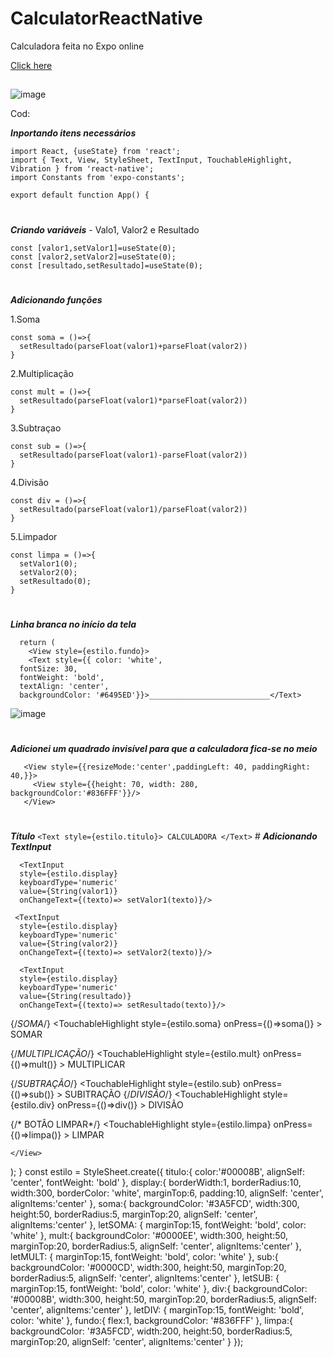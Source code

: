 # CalculatorReactNative
 Calculadora feita no Expo online

[Click here](https://snack.expo.dev/@patriciaban/a7b665)
##
![image](https://user-images.githubusercontent.com/92181116/138018479-545ea6ce-cd5d-4470-9ea4-534fc346f672.png)


Cod:

__*Inportando itens necessários*__
```
import React, {useState} from 'react';
import { Text, View, StyleSheet, TextInput, TouchableHighlight, Vibration } from 'react-native';
import Constants from 'expo-constants';

export default function App() {
```
#

__*Criando variáveis*__ - Valo1, Valor2 e Resultado
```
const [valor1,setValor1]=useState(0);
const [valor2,setValor2]=useState(0);
const [resultado,setResultado]=useState(0);
``` 
#
__*Adicionando funções*__

1.Soma
```
const soma = ()=>{
  setResultado(parseFloat(valor1)+parseFloat(valor2))
}
```


2.Multiplicação
```
const mult = ()=>{
  setResultado(parseFloat(valor1)*parseFloat(valor2))
}
```

3.Subtraçao
```
const sub = ()=>{
  setResultado(parseFloat(valor1)-parseFloat(valor2))
}
```

4.Divisão
```
const div = ()=>{
  setResultado(parseFloat(valor1)/parseFloat(valor2))
}
```

5.Limpador
```
const limpa = ()=>{
  setValor1(0);
  setValor2(0);
  setResultado(0);
}
```
#

__*Linha branca no início da tela*__
```
  return (
    <View style={estilo.fundo}>
    <Text style={{ color: 'white',
  fontSize: 30,
  fontWeight: 'bold',
  textAlign: 'center',
  backgroundColor: '#6495ED'}}>___________________________</Text>
```
![image](https://user-images.githubusercontent.com/92181116/138220138-061a088f-ade5-4bfc-9ab8-7f4e9b1db99d.png)

# 

__*Adicionei um quadrado invisível para que a calculadora fica-se no meio*__
```
   <View style={{resizeMode:'center',paddingLeft: 40, paddingRight: 40,}}>
     <View style={{height: 70, width: 280, backgroundColor:'#836FFF'}}/>
   </View>
```
#
__*Título*__
      `<Text style={estilo.titulo}> CALCULADORA </Text>` 
      #
__*Adicionando TextInput*__
      
      
     
      <TextInput
      style={estilo.display}
      keyboardType='numeric'
      value={String(valor1)}
      onChangeText={(texto)=> setValor1(texto)}/>
    
     <TextInput
      style={estilo.display}
      keyboardType='numeric'
      value={String(valor2)}
      onChangeText={(texto)=> setValor2(texto)}/> 
         
      <TextInput
      style={estilo.display}
      keyboardType='numeric'
      value={String(resultado)}
      onChangeText={(texto)=> setResultado(texto)}/> 
 
    
{/*SOMA*/}
      <TouchableHighlight 
      style={estilo.soma}
      onPress={()=>soma()}
      >
      <Text style={estilo.letSOMA}> SOMAR </Text>
      </TouchableHighlight>

{/*MULTIPLICAÇÃO*/}
       <TouchableHighlight 
      style={estilo.mult}
      onPress={()=>mult()}
      >
      <Text style={estilo.letMULT}> MULTIPLICAR </Text>
      </TouchableHighlight>

{/*SUBTRAÇÃO*/}
       <TouchableHighlight 
      style={estilo.sub}
      onPress={()=>sub()}
      >
      <Text style={estilo.letSUB}> SUBITRAÇÃO </Text>
      </TouchableHighlight>
{/*DIVISÃO*/}
       <TouchableHighlight 
      style={estilo.div}
      onPress={()=>div()}
      >
      <Text style={estilo.letDIV}> DIVISÃO </Text>
      </TouchableHighlight>

{/* BOTÂO LIMPAR*/}
      <TouchableHighlight 
      style={estilo.limpa}
      onPress={()=>limpa()}
      >
      <Text style={estilo.letSOMA}> LIMPAR </Text>
      </TouchableHighlight>

    </View>
  );
}
const estilo = StyleSheet.create({
  titulo:{
    color:'#00008B',
    alignSelf: 'center',
    fontWeight: 'bold'
  },
   display:{
    borderWidth:1,
    borderRadius:10,
    width:300,
    borderColor: 'white',
     marginTop:6,
    padding:10,
    alignSelf: 'center',
    alignItems:'center'
   },
   soma:{
   backgroundColor: '#3A5FCD',
   width:300,
   height:50,
   borderRadius:5,
   marginTop:20,
   alignSelf: 'center',
   alignItems:'center'
   },
   letSOMA: {
     marginTop:15,
     fontWeight: 'bold',
     color: 'white'
   },
   mult:{
   backgroundColor: '#0000EE',
   width:300,
   height:50,
   marginTop:20,
   borderRadius:5,
   alignSelf: 'center',
   alignItems:'center'
   },
   letMULT: {
     marginTop:15,
     fontWeight: 'bold',
     color: 'white'
    },
   sub:{
   backgroundColor: '#0000CD',
   width:300,
   height:50,
   marginTop:20,
   borderRadius:5,
   alignSelf: 'center',
   alignItems:'center'
   },
   letSUB: {
     marginTop:15,
     fontWeight: 'bold',
     color: 'white'
       },
   div:{
   backgroundColor: '#00008B',
   width:300,
   height:50,
   marginTop:20,
   borderRadius:5,
   alignSelf: 'center',
   alignItems:'center'
   },
   letDIV: {
     marginTop:15,
     fontWeight: 'bold',
     color: 'white'
   },
   fundo:{
     flex:1,
     backgroundColor: '#836FFF'
    },
   limpa:{
   backgroundColor: '#3A5FCD',
   width:200,
   height:50,
   borderRadius:5,
   marginTop:20,
   alignSelf: 'center',
   alignItems:'center'
   }
});


